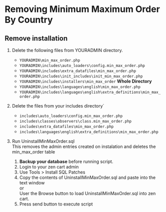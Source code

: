 # Removing Minimum Maximum Order By Country

## Remove installation
    
1. Delete the following files from YOURADMIN directory.
    - `YOURADMIN\min_max_order.php`
    - `YOURADMIN\includes\auto_loaders\config.min_max_order.php`
    - `YOURADMIN\includes\extra_datafiles\min_max_order.php`
    - `YOURADMIN\includes\init_includes\init_min_max_order.php`
    - `YOURADMIN\includes\installers\min_max_order` **Whole Directory**
    - `YOURADMIN\includes\languages\english\min_max_order.php`
    - `YOURADMIN\includes\languages\english\extra_definitions\min_max_order.php`  
    
1. Delete the files from your includes directory`
    - `includes\auto_loaders\config.min_max_order.php`
    - `includes\classes\observers\class.min_max_order.php`
    - `includes\extra_datafiles\min_max_order.php`
    - `includes\languages\english\extra_definitions\min_max_order.php`  

1. Run UninstallMinMaxOrder.sql  
This removes the admin entries created on instalation and deletes the min_max_order table  
    1. **Backup your database** before running script.
    1. Login to your zen cart admin  
    1. Use Tools > Install SQL Patches
    1. Copy the contents of UninstallMinMaxOrder.sql and paste into the text window  
    or  
    User the Browse button to load UninstallMinMaxOrder.sql into zen cart.
    1. Press send button to execute script  
